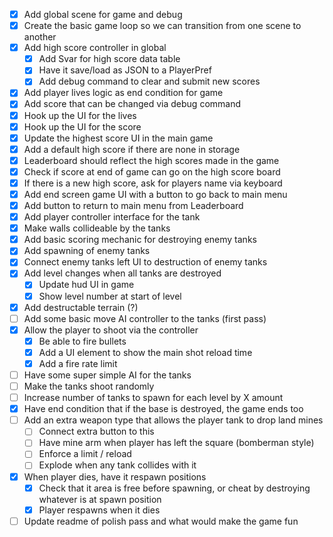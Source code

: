 - [x] Add global scene for game and debug
- [x] Create the basic game loop so we can transition from one scene to another
- [x] Add high score controller in global 
	- [x] Add Svar for high score data table
	- [x] Have it save/load as JSON to a PlayerPref
	- [x] Add debug command to clear and submit new scores
- [x] Add player lives logic as end condition for game
- [x] Add score that can be changed via debug command
- [x] Hook up the UI for the lives 
- [x] Hook up the UI for the score
- [x] Update the highest score UI in the main game 
- [x] Add a default high score if there are none in storage
- [x] Leaderboard should reflect the high scores made in the game
- [x] Check if score at end of game can go on the high score board
- [x] If there is a new high score, ask for players name via keyboard 
- [x] Add end screen game UI with a button to go back to main menu
- [x] Add button to return to main menu from Leaderboard 
- [x] Add player controller interface for the tank
- [x] Make walls collideable by the tanks
- [x] Add basic scoring mechanic for destroying enemy tanks
- [x] Add spawning of enemy tanks
- [x] Connect enemy tanks left UI to destruction of enemy tanks
- [x] Add level changes when all tanks are destroyed
    - [x] Update hud UI in game
    - [x] Show level number at start of level
- [x] Add destructable terrain (?)
- [ ] Add some basic move AI controller to the tanks (first pass)
- [x] Allow the player to shoot via the controller
    - [x] Be able to fire bullets 
    - [x] Add a UI element to show the main shot reload time
    - [x] Add a fire rate limit
- [ ] Have some super simple AI for the tanks   
- [ ] Make the tanks shoot randomly
- [ ] Increase number of tanks to spawn for each level by X amount
- [x] Have end condition that if the base is destroyed, the game ends too
- [ ] Add an extra weapon type that allows the player tank to drop land mines
	- [ ] Connect extra button to this
	- [ ] Have mine arm when player has left the square (bomberman style)
	- [ ] Enforce a limit / reload 
	- [ ] Explode when any tank collides with it
- [x] When player dies, have it respawn positions 
    - [x] Check that it area is free before spawning, or cheat by destroying whatever is at spawn position
    - [x] Player respawns when it dies
- [ ] Update readme of polish pass and what would make the game fun